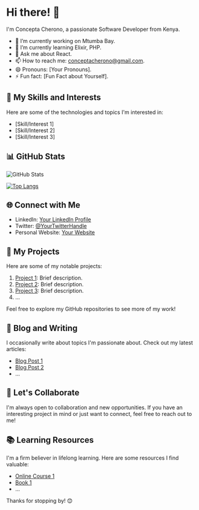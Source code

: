 # Hi there! 👋

I'm Concepta Cherono, a passionate Software Developer from Kenya. 

- 🔭 I’m currently working on Mtumba Bay.
- 🌱 I’m currently learning Elixir, PHP.
- 💬 Ask me about React.
- 📫 How to reach me: conceptacherono@gmail.com.
- 😄 Pronouns: [Your Pronouns].
- ⚡ Fun fact: [Fun Fact about Yourself].

## 🚀 My Skills and Interests

Here are some of the technologies and topics I'm interested in:

- [Skill/Interest 1]
- [Skill/Interest 2]
- [Skill/Interest 3]

## 📊 GitHub Stats

![GitHub Stats](https://github-readme-stats.vercel.app/api?username=yourusername&show_icons=true)

[![Top Langs](https://github-readme-stats.vercel.app/api/top-langs/?username=yourusername&layout=compact)](https://github.com/yourusername/github-readme-stats)

## 🌐 Connect with Me

- LinkedIn: [Your LinkedIn Profile](https://www.linkedin.com/in/yourusername/)
- Twitter: [@YourTwitterHandle](https://twitter.com/yourtwitterhandle)
- Personal Website: [Your Website](https://www.yourwebsite.com)

## 🔗 My Projects

Here are some of my notable projects:

1. [Project 1](https://github.com/yourusername/project1): Brief description.
2. [Project 2](https://github.com/yourusername/project2): Brief description.
3. [Project 3](https://github.com/yourusername/project3): Brief description.
4. ...

Feel free to explore my GitHub repositories to see more of my work!

## 📝 Blog and Writing

I occasionally write about topics I'm passionate about. Check out my latest articles:

- [Blog Post 1](https://www.yourwebsite.com/blog/post1)
- [Blog Post 2](https://www.yourwebsite.com/blog/post2)
- ...

## 🤝 Let's Collaborate

I'm always open to collaboration and new opportunities. If you have an interesting project in mind or just want to connect, feel free to reach out to me!

## 📚 Learning Resources

I'm a firm believer in lifelong learning. Here are some resources I find valuable:

- [Online Course 1](https://www.example.com/course1)
- [Book 1](https://www.example.com/book1)
- ...

Thanks for stopping by! 😊
